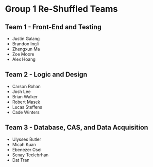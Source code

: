# Group 1 Re-Shuffled Teams

## Team 1 - Front-End and Testing

+ Justin Galang
+ Brandon Ingli
+ Zhengxun Ma
+ Zoe Moore
+ Alex Hoang

## Team 2 - Logic and Design

+ Carson Rohan
+ Josh Lee
+ Brian Walker
+ Robert Masek
+ Lucas Steffens
+ Cade Winters

## Team 3 - Database, CAS, and Data Acquisition

+ Ulysses Butler
+ Micah Kuan
+ Ebenezer Osei
+ Senay Teclebrhan
+ Dat Tran